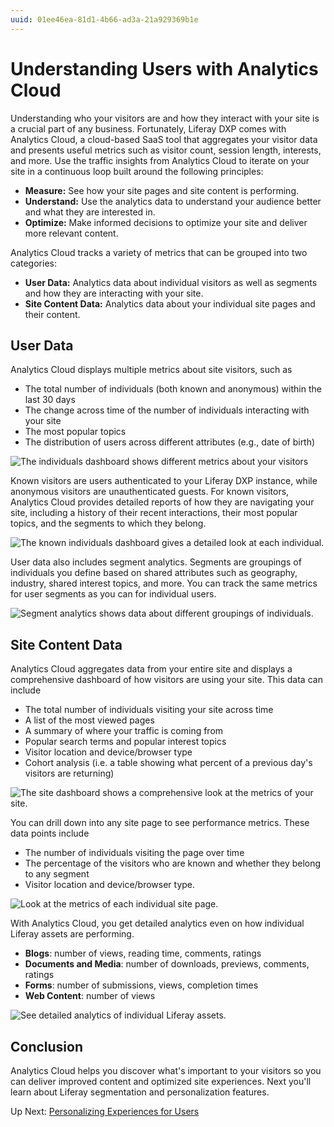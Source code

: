 ```yaml
---
uuid: 01ee46ea-81d1-4b66-ad3a-21a929369b1e
---
```

# Understanding Users with Analytics Cloud

Understanding who your visitors are and how they interact with your site is a crucial part of any business. Fortunately, Liferay DXP comes with Analytics Cloud, a cloud-based SaaS tool that aggregates your visitor data and presents useful metrics such as visitor count, session length, interests, and more. Use the traffic insights from Analytics Cloud to iterate on your site in a continuous loop built around the following principles:

* **Measure:** See how your site pages and site content is performing.
* **Understand:** Use the analytics data to understand your audience better and what they are interested in.
* **Optimize:** Make informed decisions to optimize your site and deliver more relevant content.

Analytics Cloud tracks a variety of metrics that can be grouped into two categories:

* **User Data:** Analytics data about individual visitors as well as segments and how they are interacting with your site.
* **Site Content Data:** Analytics data about your individual site pages and their content.

## User Data

Analytics Cloud displays multiple metrics about site visitors, such as

* The total number of individuals (both known and anonymous) within the last 30 days
* The change across time of the number of individuals interacting with your site
* The most popular topics
* The distribution of users across different attributes (e.g., date of birth)

![The individuals dashboard shows different metrics about your visitors](./understanding-users-with-analytics-cloud/images/01.png)

Known visitors are users authenticated to your Liferay DXP instance, while anonymous visitors are unauthenticated guests. For known visitors, Analytics Cloud provides detailed reports of how they are navigating your site, including a history of their recent interactions, their most popular topics, and the segments to which they belong.

![The known individuals dashboard gives a detailed look at each individual.](./understanding-users-with-analytics-cloud/images/02.png)

User data also includes segment analytics. Segments are groupings of individuals you define based on shared attributes such as geography, industry, shared interest topics, and more. You can track the same metrics for user segments as you can for individual users.

![Segment analytics shows data about different groupings of individuals.](./understanding-users-with-analytics-cloud/images/03.png)

## Site Content Data

Analytics Cloud aggregates data from your entire site and displays a comprehensive dashboard of how visitors are using your site. This data can include

* The total number of individuals visiting your site across time
* A list of the most viewed pages
* A summary of where your traffic is coming from
* Popular search terms and popular interest topics
* Visitor location and device/browser type
* Cohort analysis (i.e. a table showing what percent of a previous day's visitors are returning)

![The site dashboard shows a comprehensive look at the metrics of your site.](./understanding-users-with-analytics-cloud/images/04.png)

You can drill down into any site page to see performance metrics. These data points include

* The number of individuals visiting the page over time
* The percentage of the visitors who are known and whether they belong to any segment
* Visitor location and device/browser type.

![Look at the metrics of each individual site page.](./understanding-users-with-analytics-cloud/images/05.png)

With Analytics Cloud, you get detailed analytics even on how individual Liferay assets are performing.

* **Blogs**: number of views, reading time, comments, ratings
* **Documents and Media**: number of downloads, previews, comments, ratings
* **Forms**: number of submissions, views, completion times
* **Web Content**: number of views

![See detailed analytics of individual Liferay assets.](./understanding-users-with-analytics-cloud/images/06.png)

<!--TASK: Add Demo Video-->

## Conclusion

Analytics Cloud helps you discover what's important to your visitors so you can deliver improved content and optimized site experiences. Next you'll learn about Liferay segmentation and personalization features.

Up Next: [Personalizing Experiences for Users](./personalizing-experiences-for-users.md)